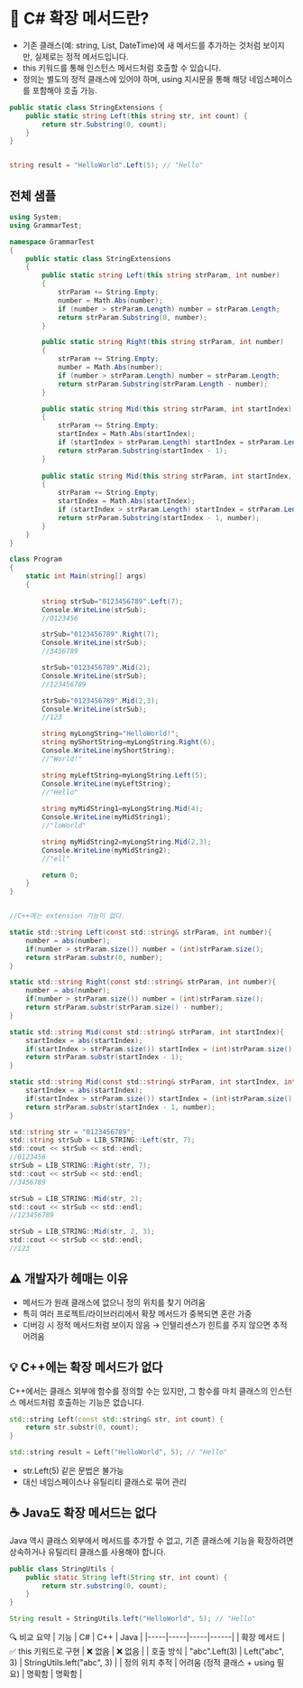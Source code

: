 # 🧠 C# 확장 메서드란?
- 기존 클래스(예: string, List<T>, DateTime)에 새 메서드를 추가하는 것처럼 보이지만, 실제로는 정적 메서드입니다.
- this 키워드를 통해 인스턴스 메서드처럼 호출할 수 있습니다.
- 정의는 별도의 정적 클래스에 있어야 하며, using 지시문을 통해 해당 네임스페이스를 포함해야 호출 가능.
```csharp
public static class StringExtensions {
    public static string Left(this string str, int count) {
        return str.Substring(0, count);
    }
}


string result = "HelloWorld".Left(5); // "Hello"
```

## 전체 샘플
```csharp
using System;
using GrammarTest;

namespace GrammarTest
{
    public static class StringExtensions
    {
        public static string Left(this string strParam, int number)
        {
            strParam += String.Empty;
            number = Math.Abs(number);
            if (number > strParam.Length) number = strParam.Length;
            return strParam.Substring(0, number);
        }

        public static string Right(this string strParam, int number)
        {
            strParam += String.Empty;
            number = Math.Abs(number);
            if (number > strParam.Length) number = strParam.Length;
            return strParam.Substring(strParam.Length - number);         
        }

        public static string Mid(this string strParam, int startIndex)
        {
            strParam += String.Empty;
            startIndex = Math.Abs(startIndex);
            if (startIndex > strParam.Length) startIndex = strParam.Length;
            return strParam.Substring(startIndex - 1);
        }
        
        public static string Mid(this string strParam, int startIndex, int number)
        {
            strParam += String.Empty;
            startIndex = Math.Abs(startIndex);
            if (startIndex > strParam.Length) startIndex = strParam.Length;
            return strParam.Substring(startIndex - 1, number);
        }
    }
}

class Program
{
    static int Main(string[] args)
    {
        
        string strSub="0123456789".Left(7);
        Console.WriteLine(strSub);
        //0123456

        strSub="0123456789".Right(7);
        Console.WriteLine(strSub);
        //3456789

        strSub="0123456789".Mid(2);
        Console.WriteLine(strSub);
        //123456789

        strSub="0123456789".Mid(2,3);
        Console.WriteLine(strSub);
        //123

        string myLongString="HelloWorld!";
        string myShortString=myLongString.Right(6);
        Console.WriteLine(myShortString);
        //"World!"

        string myLeftString=myLongString.Left(5);
        Console.WriteLine(myLeftString);
        //"Hello"
        
        string myMidString1=myLongString.Mid(4);
        Console.WriteLine(myMidString1);
        //"loWorld"

        string myMidString2=myLongString.Mid(2,3);
        Console.WriteLine(myMidString2);
        //"ell"

        return 0;
    }
}


//C++에는 extension 기능이 없다.

static std::string Left(const std::string& strParam, int number){
    number = abs(number);
    if(number > strParam.size()) number = (int)strParam.size();
    return strParam.substr(0, number);
}

static std::string Right(const std::string& strParam, int number){
    number = abs(number);
    if(number > strParam.size()) number = (int)strParam.size();
    return strParam.substr(strParam.size() - number);
}

static std::string Mid(const std::string& strParam, int startIndex){
    startIndex = abs(startIndex);
    if(startIndex > strParam.size()) startIndex = (int)strParam.size();
    return strParam.substr(startIndex - 1);
}

static std::string Mid(const std::string& strParam, int startIndex, int number){
    startIndex = abs(startIndex);
    if(startIndex > strParam.size()) startIndex = (int)strParam.size();
    return strParam.substr(startIndex - 1, number);
}

std::string str = "0123456789";
std::string strSub = LIB_STRING::Left(str, 7);
std::cout << strSub << std::endl; 
//0123456
strSub = LIB_STRING::Right(str, 7);
std::cout << strSub << std::endl; 
//3456789

strSub = LIB_STRING::Mid(str, 2);
std::cout << strSub << std::endl; 
//123456789

strSub = LIB_STRING::Mid(str, 2, 3);
std::cout << strSub << std::endl; 
//123

```

## ⚠️ 개발자가 헤매는 이유
- 메서드가 원래 클래스에 없으니 정의 위치를 찾기 어려움
- 특히 여러 프로젝트/라이브러리에서 확장 메서드가 중복되면 혼란 가중
- 디버깅 시 정적 메서드처럼 보이지 않음 → 인텔리센스가 힌트를 주지 않으면 추적 어려움

## 💡 C++에는 확장 메서드가 없다
C++에서는 클래스 외부에 함수를 정의할 수는 있지만,
그 함수를 마치 클래스의 인스턴스 메서드처럼 호출하는 기능은 없습니다.
```cpp
std::string Left(const std::string& str, int count) {
    return str.substr(0, count);
}

std::string result = Left("HelloWorld", 5); // "Hello"
```

- str.Left(5) 같은 문법은 불가능
- 대신 네임스페이스나 유틸리티 클래스로 묶어 관리

## ☕ Java도 확장 메서드는 없다
Java 역시 클래스 외부에서 메서드를 추가할 수 없고,
기존 클래스에 기능을 확장하려면 상속하거나 유틸리티 클래스를 사용해야 합니다.
```java
public class StringUtils {
    public static String left(String str, int count) {
        return str.substring(0, count);
    }
}

String result = StringUtils.left("HelloWorld", 5); // "Hello"
```


🔍 비교 요약
| 기능 | C# | C++ | Java |
|-----|-----|-----|------| 
| 확장 메서드 | ✅ this 키워드로 구현 | ❌ 없음 | ❌ 없음 | 
| 호출 방식 | "abc".Left(3) | Left("abc", 3) | StringUtils.left("abc", 3) | 
| 정의 위치 추적 | 어려움 (정적 클래스 + using 필요) | 명확함 | 명확함 | 




